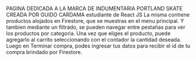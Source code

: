 PAGINA DEDICADA A LA MARCA DE INDUMENTARIA PORTLAND SKATE
CREADA POR GUIDO CARDAMA estudiante de React JS
La misma contiene productos alojados en Firestore, que se muestras en el menu principal.
Y tambien mediante un filtrado, se pueden navegar entre pestañas para ver los productos por categoria.
Una vez que eliges el producto, puede agregarlo al carrito seleccionando con el contador la cantidad deseada.
Luego en Terminar compra, podes ingresar tus datos para recibir el id de tu compra brindado por Firestore.


